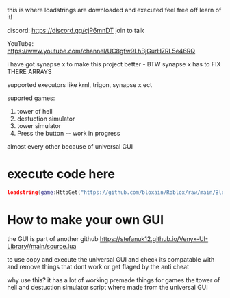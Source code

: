 this is where loadstrings are downloaded and executed feel free off learn of it!

discord: https://discord.gg/cjP6mnDT join to talk

YouTube: https://www.youtube.com/channel/UC8gfw9LhBjGurH7RL5e46RQ

i have got synapse x to make this project better - BTW synapse x has to FIX THERE ARRAYS 

supported executors like krnl, trigon, synapse x ect

suported games:

1. tower of hell
2. destuction simulator
3. tower simulator
4. Press the button -- work in progress

almost every other because of universal GUI

# execute code here

```lua
loadstring(game:HttpGet("https://github.com/bloxain/Roblox/raw/main/Bloxhub.Lua"))()
```






# How to make your own GUI


the GUI is part of another github https://stefanuk12.github.io/Venyx-UI-Library//main/source.lua

to use copy and execute the universal GUI and check its compatable with and remove things that dont work or get flaged by the anti cheat

why use this?
it has a lot of working premade things for games the tower of hell and destuction simulator script where made from the universal GUI

